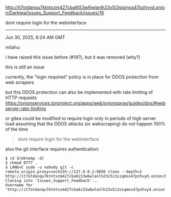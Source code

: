 http://it7otdanqu7ktntxzm427cba6i53w6wlanlh23v5i3siqmos47pzhvyd.onion/Darktea/Issues_Support_Feedback/issues/16

dont require login for the webinterface

---

Jun 30, 2025, 6:24 AM GMT

milahu:

i have raised this issue before (#14?), but it was removed (why?)

this is still an issue

currently, the "login required" policy is in place for DDOS protection from web scrapers

but this DDOS protection can also be implemented with rate limiting of HTTP requests
https://onionservices.torproject.org/apps/web/onionspray/guides/dos/#webserver-rate-limiting

or gitea could be modified to require login only in periods of high server load
assuming that the DDOS attacks (or webscraping) do not happen 100% of the time

> dont require login for the webinterface

also the git interface requires authentication:

```
$ cd $(mktemp -d)
$ chmod 0777 .
$ LANG=C sudo -u nobody git -c remote.origin.proxy=socks5h://127.0.0.1:9050 clone --depth=1 http://it7otdanqu7ktntxzm427cba6i53w6wlanlh23v5i3siqmos47pzhvyd.onion/Darktea/Issues_Support_Feedback
Cloning into 'Issues_Support_Feedback'...
Username for 'http://it7otdanqu7ktntxzm427cba6i53w6wlanlh23v5i3siqmos47pzhvyd.onion': 
```
